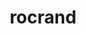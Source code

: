 ---
title: "rocrand"
layout: cache
categories: [package, develop]
meta: {"compilers": ["gcc@11.4.0", "gcc@13.2.0"], "num_specs": 40, "num_specs_by_stack": {"e4s": 18, "hep": 13, "ml-linux-x86_64-rocm": 9, "root": 40}, "oss": ["ubuntu22.04", "ubuntu24.04"], "platforms": ["linux"], "stacks": ["e4s", "hep", "ml-linux-x86_64-rocm", "root"], "targets": ["x86_64_v3"], "versions": ["5.7.1", "6.1.2", "6.3.3"]}
spec_details: [{"compiler": "gcc@11.4.0", "hash": "43zw4474x7v3vbimtihsxdzuxglbsptb", "os": "ubuntu22.04", "platform": "linux", "size": "-", "stacks": ["hep", "root"], "target": "x86_64_v3", "variants": ["amdgpu_target:=auto", "~asan", "build_system=cmake", "build_type=Release", "generator=make", "~hiprand", "~ipo"], "versions": ["5.7.1"]}, {"compiler": "gcc@11.4.0", "hash": "5ho6ml442e22sto5noho7kriplglsrnx", "os": "ubuntu22.04", "platform": "linux", "size": "-", "stacks": ["e4s", "root"], "target": "x86_64_v3", "variants": ["amdgpu_target:=auto", "~asan", "build_system=cmake", "build_type=Release", "generator=make", "+hiprand", "~ipo"], "versions": ["6.3.3"]}, {"compiler": "gcc@11.4.0", "hash": "6a6ela4cba45ntm3gdejbtwdffntfapa", "os": "ubuntu22.04", "platform": "linux", "size": "-", "stacks": ["e4s", "root"], "target": "x86_64_v3", "variants": ["amdgpu_target:=auto", "~asan", "build_system=cmake", "build_type=Release", "generator=make", "+hiprand", "~ipo"], "versions": ["6.3.3"]}, {"compiler": "gcc@11.4.0", "hash": "6cnuz7dgaznomxelb7ieph2h6ben7yuo", "os": "ubuntu22.04", "platform": "linux", "size": "-", "stacks": ["e4s", "root"], "target": "x86_64_v3", "variants": ["amdgpu_target:=auto", "~asan", "build_system=cmake", "build_type=Release", "generator=make", "~hiprand", "~ipo"], "versions": ["6.3.3"]}, {"compiler": "gcc@11.4.0", "hash": "7f7g5n7lkmr7qv6srl5ip5i44pmfmxov", "os": "ubuntu22.04", "platform": "linux", "size": "-", "stacks": ["e4s", "root"], "target": "x86_64_v3", "variants": ["amdgpu_target:=auto", "~asan", "build_system=cmake", "build_type=Release", "generator=make", "+hiprand", "~ipo"], "versions": ["6.3.3"]}, {"compiler": "gcc@11.4.0", "hash": "bnjoa53eicpbvc7r5mm6noz67rzhvinb", "os": "ubuntu22.04", "platform": "linux", "size": "-", "stacks": ["hep", "root"], "target": "x86_64_v3", "variants": ["amdgpu_target:=auto", "~asan", "build_system=cmake", "build_type=Release", "generator=make", "~hiprand", "~ipo"], "versions": ["5.7.1"]}, {"compiler": "gcc@11.4.0", "hash": "c4m3p7kasyctvlzilikyjdt2rtxezc5b", "os": "ubuntu22.04", "platform": "linux", "size": "-", "stacks": ["hep", "root"], "target": "x86_64_v3", "variants": ["amdgpu_target:=auto", "~asan", "build_system=cmake", "build_type=Release", "generator=make", "~hiprand", "~ipo"], "versions": ["5.7.1"]}, {"compiler": "gcc@11.4.0", "hash": "dsek7kefajtn4iutbps2naxq56juc4rd", "os": "ubuntu22.04", "platform": "linux", "size": "-", "stacks": ["e4s", "root"], "target": "x86_64_v3", "variants": ["amdgpu_target:=auto", "~asan", "build_system=cmake", "build_type=Release", "generator=make", "~hiprand", "~ipo"], "versions": ["6.3.3"]}, {"compiler": "gcc@13.2.0", "hash": "fptlwh7wh4tzt4i6psaqtpyryw75w2fi", "os": "ubuntu24.04", "platform": "linux", "size": "-", "stacks": ["ml-linux-x86_64-rocm", "root"], "target": "x86_64_v3", "variants": ["amdgpu_target:=gfx90a", "~asan", "build_system=cmake", "build_type=Release", "generator=make", "~hiprand", "~ipo"], "versions": ["6.1.2"]}, {"compiler": "gcc@11.4.0", "hash": "fzx3dcw4e4mzx64xpnveurvlf3r6dhrv", "os": "ubuntu22.04", "platform": "linux", "size": "-", "stacks": ["e4s", "root"], "target": "x86_64_v3", "variants": ["amdgpu_target:=auto", "~asan", "build_system=cmake", "build_type=Release", "generator=make", "~hiprand", "~ipo"], "versions": ["6.3.3"]}, {"compiler": "gcc@11.4.0", "hash": "g5htxvezpmedg2p57vjutgufl6ync3di", "os": "ubuntu22.04", "platform": "linux", "size": "-", "stacks": ["e4s", "root"], "target": "x86_64_v3", "variants": ["amdgpu_target:=auto", "~asan", "build_system=cmake", "build_type=Release", "generator=make", "+hiprand", "~ipo"], "versions": ["6.3.3"]}, {"compiler": "gcc@11.4.0", "hash": "gbhneh4zlrie64j2tpon654hrjndrmrs", "os": "ubuntu22.04", "platform": "linux", "size": "-", "stacks": ["hep", "root"], "target": "x86_64_v3", "variants": ["amdgpu_target:=auto", "~asan", "build_system=cmake", "build_type=Release", "generator=make", "~hiprand", "~ipo"], "versions": ["5.7.1"]}, {"compiler": "gcc@13.2.0", "hash": "hrubyw54tmt2ei2ak4ylgkrzwx4tajao", "os": "ubuntu24.04", "platform": "linux", "size": "-", "stacks": ["ml-linux-x86_64-rocm", "root"], "target": "x86_64_v3", "variants": ["amdgpu_target:=gfx90a", "~asan", "build_system=cmake", "build_type=Release", "generator=make", "~hiprand", "~ipo"], "versions": ["6.1.2"]}, {"compiler": "gcc@11.4.0", "hash": "hzovclqpxz6aexhuahlwaapngcvfnqfn", "os": "ubuntu22.04", "platform": "linux", "size": "-", "stacks": ["hep", "root"], "target": "x86_64_v3", "variants": ["amdgpu_target:=auto", "~asan", "build_system=cmake", "build_type=Release", "generator=make", "~hiprand", "~ipo"], "versions": ["5.7.1"]}, {"compiler": "gcc@11.4.0", "hash": "i4332mo7uscsiukbteimjltbfwn34eh6", "os": "ubuntu22.04", "platform": "linux", "size": "-", "stacks": ["hep", "root"], "target": "x86_64_v3", "variants": ["amdgpu_target:=auto", "~asan", "build_system=cmake", "build_type=Release", "generator=make", "~hiprand", "~ipo"], "versions": ["5.7.1"]}, {"compiler": "gcc@13.2.0", "hash": "jwdnlo2es3dojzzcwr5krp24vnyvzpwz", "os": "ubuntu24.04", "platform": "linux", "size": "-", "stacks": ["ml-linux-x86_64-rocm", "root"], "target": "x86_64_v3", "variants": ["amdgpu_target:=gfx90a", "~asan", "build_system=cmake", "build_type=Release", "generator=make", "~hiprand", "~ipo"], "versions": ["6.1.2"]}, {"compiler": "gcc@13.2.0", "hash": "krsxtcd54icmxslvvulykcomwrmj55vl", "os": "ubuntu24.04", "platform": "linux", "size": "-", "stacks": ["ml-linux-x86_64-rocm", "root"], "target": "x86_64_v3", "variants": ["amdgpu_target:=gfx90a", "~asan", "build_system=cmake", "build_type=Release", "generator=make", "~hiprand", "~ipo"], "versions": ["6.1.2"]}, {"compiler": "gcc@11.4.0", "hash": "ldp3blzoqgjms4mwwcjhxw2psjivqhs5", "os": "ubuntu22.04", "platform": "linux", "size": "-", "stacks": ["e4s", "root"], "target": "x86_64_v3", "variants": ["amdgpu_target:=auto", "~asan", "build_system=cmake", "build_type=Release", "generator=make", "~hiprand", "~ipo"], "versions": ["6.3.3"]}, {"compiler": "gcc@11.4.0", "hash": "lwxsfq7km5ipg6klvubm7rfkpgbifxex", "os": "ubuntu22.04", "platform": "linux", "size": "-", "stacks": ["hep", "root"], "target": "x86_64_v3", "variants": ["amdgpu_target:=auto", "~asan", "build_system=cmake", "build_type=Release", "generator=make", "~hiprand", "~ipo"], "versions": ["5.7.1"]}, {"compiler": "gcc@11.4.0", "hash": "mewnyoroacvqspzmhosubbmsdj3jufai", "os": "ubuntu22.04", "platform": "linux", "size": "-", "stacks": ["e4s", "root"], "target": "x86_64_v3", "variants": ["amdgpu_target:=auto", "~asan", "build_system=cmake", "build_type=Release", "generator=make", "~hiprand", "~ipo"], "versions": ["6.3.3"]}, {"compiler": "gcc@11.4.0", "hash": "ml7xwjjcauah3kxlogcd4exyiq523obc", "os": "ubuntu22.04", "platform": "linux", "size": "-", "stacks": ["e4s", "root"], "target": "x86_64_v3", "variants": ["amdgpu_target:=auto", "~asan", "build_system=cmake", "build_type=Release", "generator=make", "+hiprand", "~ipo"], "versions": ["6.3.3"]}, {"compiler": "gcc@13.2.0", "hash": "n4e45df33suknghozn2mrnzxtxk4xvu4", "os": "ubuntu24.04", "platform": "linux", "size": "-", "stacks": ["ml-linux-x86_64-rocm", "root"], "target": "x86_64_v3", "variants": ["amdgpu_target:=gfx90a", "~asan", "build_system=cmake", "build_type=Release", "generator=make", "~hiprand", "~ipo"], "versions": ["6.1.2"]}, {"compiler": "gcc@11.4.0", "hash": "n77jdjvdjtsxcbdlatpuzbyywjqokmgm", "os": "ubuntu22.04", "platform": "linux", "size": "-", "stacks": ["e4s", "root"], "target": "x86_64_v3", "variants": ["amdgpu_target:=auto", "~asan", "build_system=cmake", "build_type=Release", "generator=make", "~hiprand", "~ipo"], "versions": ["6.3.3"]}, {"compiler": "gcc@13.2.0", "hash": "ocnfcnme4i46o7r4burnqyacfui5udb2", "os": "ubuntu24.04", "platform": "linux", "size": "-", "stacks": ["ml-linux-x86_64-rocm", "root"], "target": "x86_64_v3", "variants": ["amdgpu_target:=gfx90a", "~asan", "build_system=cmake", "build_type=Release", "generator=make", "~hiprand", "~ipo"], "versions": ["6.1.2"]}, {"compiler": "gcc@11.4.0", "hash": "odxdsphhmbg6leho4lknksxr3uckhbkh", "os": "ubuntu22.04", "platform": "linux", "size": "-", "stacks": ["hep", "root"], "target": "x86_64_v3", "variants": ["amdgpu_target:=auto", "~asan", "build_system=cmake", "build_type=Release", "generator=make", "~hiprand", "~ipo"], "versions": ["5.7.1"]}, {"compiler": "gcc@11.4.0", "hash": "ox6itm2wu4lwtybtpbw6l3fihdztfdns", "os": "ubuntu22.04", "platform": "linux", "size": "-", "stacks": ["hep", "root"], "target": "x86_64_v3", "variants": ["amdgpu_target:=auto", "~asan", "build_system=cmake", "build_type=Release", "generator=make", "~hiprand", "~ipo"], "versions": ["5.7.1"]}, {"compiler": "gcc@13.2.0", "hash": "ozizxh52d56rqxtszpkpp27ovnrvko2w", "os": "ubuntu24.04", "platform": "linux", "size": "-", "stacks": ["ml-linux-x86_64-rocm", "root"], "target": "x86_64_v3", "variants": ["amdgpu_target:=gfx90a", "~asan", "build_system=cmake", "build_type=Release", "generator=make", "~hiprand", "~ipo"], "versions": ["6.1.2"]}, {"compiler": "gcc@11.4.0", "hash": "p7eylbqulf6vy535apvrzyjdj7zyh25z", "os": "ubuntu22.04", "platform": "linux", "size": "-", "stacks": ["e4s", "root"], "target": "x86_64_v3", "variants": ["amdgpu_target:=auto", "~asan", "build_system=cmake", "build_type=Release", "generator=make", "+hiprand", "~ipo"], "versions": ["6.3.3"]}, {"compiler": "gcc@11.4.0", "hash": "pyplmnxtwbzzq7rkdv7s4vx3v774tx3e", "os": "ubuntu22.04", "platform": "linux", "size": "-", "stacks": ["e4s", "root"], "target": "x86_64_v3", "variants": ["amdgpu_target:=auto", "~asan", "build_system=cmake", "build_type=Release", "generator=make", "~hiprand", "~ipo"], "versions": ["6.3.3"]}, {"compiler": "gcc@13.2.0", "hash": "pzq3i5blr6tv2ffdfkffllcxrxiybqwj", "os": "ubuntu24.04", "platform": "linux", "size": "-", "stacks": ["ml-linux-x86_64-rocm", "root"], "target": "x86_64_v3", "variants": ["amdgpu_target:=gfx90a", "~asan", "build_system=cmake", "build_type=Release", "generator=make", "~hiprand", "~ipo"], "versions": ["6.1.2"]}, {"compiler": "gcc@13.2.0", "hash": "q2l2xko5avx2osp6vupdoon6wikbqujj", "os": "ubuntu24.04", "platform": "linux", "size": "-", "stacks": ["ml-linux-x86_64-rocm", "root"], "target": "x86_64_v3", "variants": ["amdgpu_target:=gfx90a", "~asan", "build_system=cmake", "build_type=Release", "generator=make", "~hiprand", "~ipo"], "versions": ["6.1.2"]}, {"compiler": "gcc@11.4.0", "hash": "r2rsirfb6p2u7ps3nfkamkyoetnxifls", "os": "ubuntu22.04", "platform": "linux", "size": "-", "stacks": ["e4s", "root"], "target": "x86_64_v3", "variants": ["amdgpu_target:=auto", "~asan", "build_system=cmake", "build_type=Release", "generator=make", "+hiprand", "~ipo"], "versions": ["6.3.3"]}, {"compiler": "gcc@11.4.0", "hash": "rphyehkuj5ka2bxki3lnzpxkgeiwkvca", "os": "ubuntu22.04", "platform": "linux", "size": "-", "stacks": ["hep", "root"], "target": "x86_64_v3", "variants": ["amdgpu_target:=auto", "~asan", "build_system=cmake", "build_type=Release", "generator=make", "~hiprand", "~ipo"], "versions": ["5.7.1"]}, {"compiler": "gcc@11.4.0", "hash": "rql6evmjsqdhivutdufmo7ulxr445dcc", "os": "ubuntu22.04", "platform": "linux", "size": "-", "stacks": ["e4s", "root"], "target": "x86_64_v3", "variants": ["amdgpu_target:=auto", "~asan", "build_system=cmake", "build_type=Release", "generator=make", "+hiprand", "~ipo"], "versions": ["6.3.3"]}, {"compiler": "gcc@11.4.0", "hash": "slveowqtq3lpxnzgsoetniuoqhaaqdgr", "os": "ubuntu22.04", "platform": "linux", "size": "-", "stacks": ["hep", "root"], "target": "x86_64_v3", "variants": ["amdgpu_target:=auto", "~asan", "build_system=cmake", "build_type=Release", "generator=make", "~hiprand", "~ipo"], "versions": ["5.7.1"]}, {"compiler": "gcc@11.4.0", "hash": "v5spsi4sbody2x3ejl3tg4fdzpf6jdiw", "os": "ubuntu22.04", "platform": "linux", "size": "-", "stacks": ["e4s", "root"], "target": "x86_64_v3", "variants": ["amdgpu_target:=auto", "~asan", "build_system=cmake", "build_type=Release", "generator=make", "+hiprand", "~ipo"], "versions": ["6.3.3"]}, {"compiler": "gcc@11.4.0", "hash": "voi4k3ockqmwlhid5lksxgkynm6vsssb", "os": "ubuntu22.04", "platform": "linux", "size": "-", "stacks": ["hep", "root"], "target": "x86_64_v3", "variants": ["amdgpu_target:=auto", "~asan", "build_system=cmake", "build_type=Release", "generator=make", "~hiprand", "~ipo"], "versions": ["5.7.1"]}, {"compiler": "gcc@11.4.0", "hash": "xkojb72xlu5r3myshcn2tlgg23ykpges", "os": "ubuntu22.04", "platform": "linux", "size": "-", "stacks": ["e4s", "root"], "target": "x86_64_v3", "variants": ["amdgpu_target:=auto", "~asan", "build_system=cmake", "build_type=Release", "generator=make", "~hiprand", "~ipo"], "versions": ["6.3.3"]}, {"compiler": "gcc@11.4.0", "hash": "xnwm7tvw7fxfe3vij7n32fsb5mh4u6tz", "os": "ubuntu22.04", "platform": "linux", "size": "-", "stacks": ["e4s", "root"], "target": "x86_64_v3", "variants": ["amdgpu_target:=auto", "~asan", "build_system=cmake", "build_type=Release", "generator=make", "~hiprand", "~ipo"], "versions": ["6.3.3"]}, {"compiler": "gcc@11.4.0", "hash": "yp63iw2hvusjgt5oyykwi6lp63bf7j5c", "os": "ubuntu22.04", "platform": "linux", "size": "-", "stacks": ["hep", "root"], "target": "x86_64_v3", "variants": ["amdgpu_target:=auto", "~asan", "build_system=cmake", "build_type=Release", "generator=make", "~hiprand", "~ipo"], "versions": ["5.7.1"]}]
---